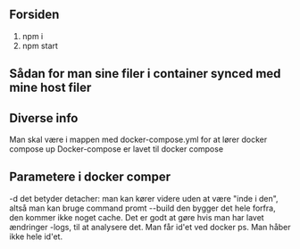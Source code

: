 ## Forsiden

1. npm i
2. npm start

## Sådan for man sine filer i container synced med mine host filer

## Diverse info

Man skal være i mappen med docker-compose.yml for at lører docker compose up
Docker-compose er lavet til docker compose

## Parametere i docker comper

-d det betyder detacher: man kan kører videre uden at være "inde i den", altså man kan bruge command promt
--build den bygger det hele forfra, den kommer ikke noget cache. Det er godt at gøre hvis man har lavet ændringer
-logs, til at analysere det. Man får id'et ved docker ps. Man håber ikke hele id'et.
